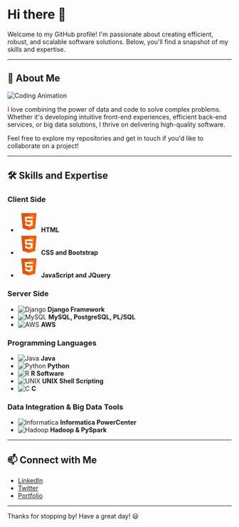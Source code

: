 # Hi there 👋

Welcome to my GitHub profile! I'm passionate about creating efficient, robust, and scalable software solutions. Below, you'll find a snapshot of my skills and expertise.

---

## 🌟 About Me

![Coding Animation](https://media.giphy.com/media/ZVik7pBtu9dNS/giphy.gif)

I love combining the power of data and code to solve complex problems. Whether it's developing intuitive front-end experiences, efficient back-end services, or big data solutions, I thrive on delivering high-quality software.

Feel free to explore my repositories and get in touch if you'd like to collaborate on a project!

---

## 🛠️ Skills and Expertise

### Client Side
- <img src="./Images & GIFs/HTML.png" width="48" height="48"> **HTML**
- <img src="./Images & GIFs/HTML.png" width="48" height="48"> **CSS and Bootstrap**
- <img src="./Images & GIFs/HTML.png" width="48" height="48"> **JavaScript and JQuery**

### Server Side
- ![Django](https://img.icons8.com/color/48/000000/django.png) **Django Framework**
- ![MySQL](https://img.icons8.com/color/48/000000/mysql.png) **MySQL, PostgreSQL, PL/SQL**
- ![AWS](https://img.icons8.com/color/48/000000/amazon-web-services.png) **AWS**

### Programming Languages
- ![Java](https://img.icons8.com/color/48/000000/java-coffee-cup-logo.png) **Java**
- ![Python](https://img.icons8.com/color/48/000000/python.png) **Python**
- ![R](https://img.icons8.com/ios-filled/50/000000/r.png) **R Software**
- ![UNIX](https://img.icons8.com/color/48/000000/console.png) **UNIX Shell Scripting**
- ![C](https://img.icons8.com/color/48/000000/c-programming.png) **C**

### Data Integration & Big Data Tools
- ![Informatica](https://img.icons8.com/color/48/000000/informatica.png) **Informatica PowerCenter**
- ![Hadoop](https://img.icons8.com/color/48/000000/hadoop.png) **Hadoop & PySpark**

---

## 📫 Connect with Me

- [LinkedIn](https://www.linkedin.com)
- [Twitter](https://www.twitter.com)
- [Portfolio](https://www.yourportfolio.com)

---

Thanks for stopping by! Have a great day! 😃

